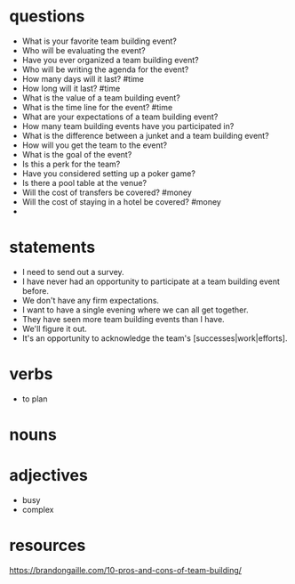 # questions

- What is your favorite team building event?
- Who will be evaluating the event?
- Have you ever organized a team building event?
- Who will be writing the agenda for the event?
- How many days will it last? #time
- How long will it last? #time
- What is the value of a team building event?
- What is the time line for the event? #time
- What are your expectations of a team building event?
- How many team building events have you participated in?
- What is the difference between a junket and a team building event?
- How will you get the team to the event?
- What is the goal of the event?
- Is this a perk for the team?
- Have you considered setting up a poker game?
- Is there a pool table at the venue?
- Will the cost of transfers be covered? #money
- Will the cost of staying in a hotel be covered? #money
- 

# statements
- I need to send out a survey.
- I have never had an opportunity to participate at a team building event before.
- We don't have any firm expectations.
- I want to have a single evening where we can all get together.
- They have seen more team building events than I have.
- We'll figure it out.
- It's an opportunity to acknowledge the team's [successes|work|efforts].

# verbs
- to plan

# nouns

# adjectives
- busy
- complex
# resources
https://brandongaille.com/10-pros-and-cons-of-team-building/